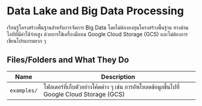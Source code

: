 # Data Lake and Big Data Processing

เรียนรู้โครงสร้างพื้นฐานสำหรับการจัดการ Big Data โดยไม่ต้องลงทุนโครงสร้างพื้นฐาน
ทางด้านไอทีที่มีค่าใช้จ่ายสูง ด้วยการใช้เครื่องมือบน Google Cloud Storage (GCS)
และไม่ต้องการเขียนโปรแกรมยาก ๆ

## Files/Folders and What They Do

| Name | Description |
| - | - |
| `examples/` | โฟลเดอร์ที่เก็บตัวอย่างโค้ดต่าง ๆ เช่น การอัพโหลดข้อมูลขึ้นไปที่ Google Cloud Storage (GCS) |
